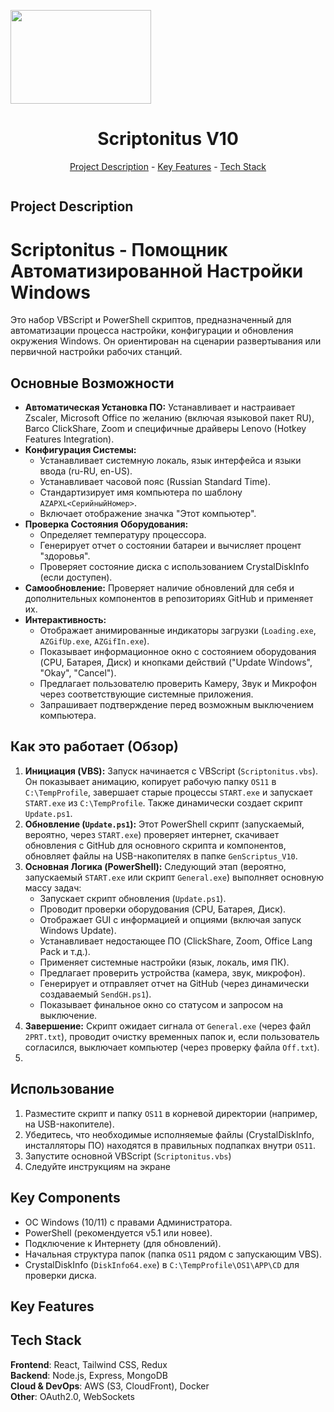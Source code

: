 <img src="https://upload.wikimedia.org/wikipedia/commons/thumb/0/09/YouTube_full-color_icon_%282017%29.svg/512px-YouTube_full-color_icon_%282017%29.svg.png" alt="" align="center" width="225" height="150"><h1 align="center">Scriptonitus V10</h1>
<p align="center"><a href="#project-description">Project Description</a> - <a href="#key-features">Key Features</a> - <a href="#technology-stack">Tech Stack</a></p>

<img src="https://repolaunch.vercel.app/assets/img/yt.webp" alt="" align="center" width="auto" height="auto">

## Project Description

# Scriptonitus - Помощник Автоматизированной Настройки Windows

Это набор VBScript и PowerShell скриптов, предназначенный для автоматизации процесса настройки, конфигурации и обновления окружения Windows. Он ориентирован на сценарии развертывания или первичной настройки рабочих станций.

## Основные Возможности

*   **Автоматическая Установка ПО:** Устанавливает и настраивает Zscaler, Microsoft Office по желанию (включая языковой пакет RU), Barco ClickShare, Zoom и специфичные драйверы Lenovo (Hotkey Features Integration).
*   **Конфигурация Системы:**
    *   Устанавливает системную локаль, язык интерфейса и языки ввода (ru-RU, en-US).
    *   Устанавливает часовой пояс (Russian Standard Time).
    *   Стандартизирует имя компьютера по шаблону `AZAPXL<СерийныйНомер>`.
    *   Включает отображение значка "Этот компьютер".
*   **Проверка Состояния Оборудования:**
    *   Определяет температуру процессора.
    *   Генерирует отчет о состоянии батареи и вычисляет процент "здоровья".
    *   Проверяет состояние диска с использованием CrystalDiskInfo (если доступен).
*   **Самообновление:** Проверяет наличие обновлений для себя и дополнительных компонентов в репозиториях GitHub и применяет их.
*   **Интерактивность:**
    *   Отображает анимированные индикаторы загрузки (`Loading.exe`, `AZGifUp.exe`, `AZGifIn.exe`).
    *   Показывает информационное окно с состоянием оборудования (CPU, Батарея, Диск) и кнопками действий ("Update Windows", "Okay", "Cancel").
    *   Предлагает пользователю проверить Камеру, Звук и Микрофон через соответствующие системные приложения.
    *   Запрашивает подтверждение перед возможным выключением компьютера.

## Как это работает (Обзор)

1.  **Инициация (VBS):** Запуск начинается с VBScript (`Scriptonitus.vbs`). Он показывает анимацию, копирует рабочую папку `OS11` в `C:\TempProfile`, завершает старые процессы `START.exe` и запускает `START.exe` из `C:\TempProfile`. Также динамически создает скрипт `Update.ps1`.
2.  **Обновление (`Update.ps1`):** Этот PowerShell скрипт (запускаемый, вероятно, через `START.exe`) проверяет интернет, скачивает обновления с GitHub для основного скрипта и компонентов, обновляет файлы на USB-накопителях в папке `GenScriptus_V10`.
3.  **Основная Логика (PowerShell):** Следующий этап (вероятно, запускаемый `START.exe` или скрипт `General.exe`) выполняет основную массу задач:
    *   Запускает скрипт обновления (`Update.ps1`).
    *   Проводит проверки оборудования (CPU, Батарея, Диск).
    *   Отображает GUI с информацией и опциями (включая запуск Windows Update).
    *   Устанавливает недостающее ПО (ClickShare, Zoom, Office Lang Pack и т.д.).
    *   Применяет системные настройки (язык, локаль, имя ПК).
    *   Предлагает проверить устройства (камера, звук, микрофон).
    *   Генерирует и отправляет отчет на GitHub (через динамически создаваемый `SendGH.ps1`).
    *   Показывает финальное окно со статусом и запросом на выключение.
4.  **Завершение:** Скрипт ожидает сигнала от `General.exe` (через файл `2PRT.txt`), проводит очистку временных папок и, если пользователь согласился, выключает компьютер (через проверку файла `Off.txt`).
5.

## Использование

1.  Разместите скрипт и папку `OS11` в корневой директории (например, на USB-накопителе).
2.  Убедитесь, что необходимые исполняемые файлы (CrystalDiskInfo, инсталляторы ПО) находятся в правильных подпапках внутри `OS11`.
3.  Запустите основной VBScript (`Scriptonitus.vbs`)
4.  Следуйте инструкциям на экране

## Key Components

*   ОС Windows (10/11) с правами Администратора.
*   PowerShell (рекомендуется v5.1 или новее).
*   Подключение к Интернету (для обновлений).
*   Начальная структура папок (папка `OS11` рядом с запускающим VBS).
*   CrystalDiskInfo (`DiskInfo64.exe`) в `C:\TempProfile\OS1\APP\CD` для проверки диска.

## Key Features

## Tech Stack

**Frontend**: React, Tailwind CSS, Redux  
**Backend**: Node.js, Express, MongoDB  
**Cloud & DevOps**: AWS (S3, CloudFront), Docker  
**Other**: OAuth2.0, WebSockets